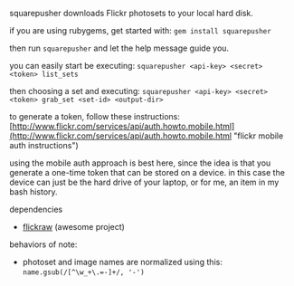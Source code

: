 squarepusher downloads Flickr photosets to your local hard disk.

if you are using rubygems, get started with:
    `gem install squarepusher`

then run `squarepusher` and let the help message guide you.

you can easily start be executing:
    `squarepusher <api-key> <secret> <token> list_sets`
    
then choosing a set and executing:
    `squarepusher <api-key> <secret> <token> grab_set <set-id> <output-dir>`
    
to generate a token, follow these instructions:
[http://www.flickr.com/services/api/auth.howto.mobile.html](http://www.flickr.com/services/api/auth.howto.mobile.html "flickr mobile auth instructions")

using the mobile auth approach is best here, since the idea is that you generate a one-time token that can be stored on a device. in this case the device
can just be the hard drive of your laptop, or for me, an item in my bash history.

dependencies
  * [flickraw](https://github.com/hanklords/flickraw "flickraw") (awesome project)
 
behaviors of note:
  * photoset and image names are normalized using this: `name.gsub(/[^\w_+\.=-]+/, '-')`
